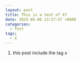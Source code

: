 ```yaml
---
layout: post
title: This is a test of X7
date: 2025-05-06 13:57:57 +0800
categories:
  - Test
tags:
  - X
---
```

1. this post include the tag x